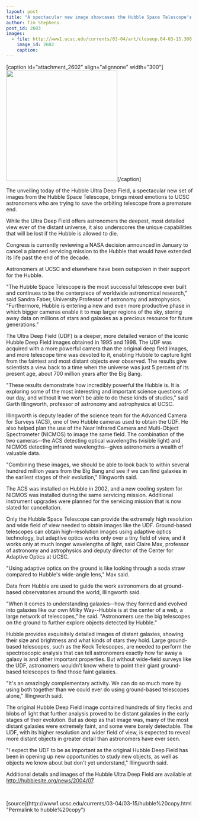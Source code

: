 ```yaml
---
layout: post
title: "A spectacular new image showcases the Hubble Space Telescope's unique capabilities"
author: Tim Stephens
post_id: 2603
images:
  - file: http://www1.ucsc.edu/currents/03-04/art/closeup.04-03-15.300.jpg
    image_id: 2602
    caption: 
---
```


[caption id="attachment_2602" align="alignnone" width="300"]<a href="http://localhost/mysite/wp-content/uploads/2004/03/closeup.04-03-15.300.jpg"><img class="size-full wp-image-2602" src="http://localhost/mysite/wp-content/uploads/2004/03/closeup.04-03-15.300.jpg" alt="" width="300" height="300" /></a>[/caption]
<p>
  The unveiling today of the Hubble Ultra Deep Field, a spectacular new set of images from the Hubble Space Telescope, brings mixed emotions to UCSC astronomers who are trying to save the orbiting telescope from a premature end.
</p>
<p>
  While the Ultra Deep Field offers astronomers the deepest, most detailed view ever of the distant universe, it also underscores the unique capabilities that will be lost if the Hubble is allowed to die.<br>
</p>
<p>
  Congress is currently reviewing a NASA decision announced in January to cancel a planned servicing mission to the Hubble that would have extended its life past the end of the decade.
</p>
<p>
  Astronomers at UCSC and elsewhere have been outspoken in their support for the Hubble.<br>
</p>
<p>
  "The Hubble Space Telescope is the most successful telescope ever built and continues to be the centerpiece of worldwide astronomical research," said Sandra Faber, University Professor of astronomy and astrophysics. "Furthermore, Hubble is entering a new and even more productive phase in which bigger cameras enable it to map larger regions of the sky, storing away data on millions of stars and galaxies as a precious resource for future generations."<br>
</p>
<p>
  The Ultra Deep Field (UDF) is a deeper, more detailed version of the iconic Hubble Deep Field images obtained in 1995 and 1998. The UDF was acquired with a more powerful camera than the original deep field images, and more telescope time was devoted to it, enabling Hubble to capture light from the faintest and most distant objects ever observed. The results give scientists a view back to a time when the universe was just 5 percent of its present age, about 700 million years after the Big Bang.<br>
</p>
<p>
  "These results demonstrate how incredibly powerful the Hubble is. It is exploring some of the most interesting and important science questions of our day, and without it we won't be able to do these kinds of studies," said Garth Illingworth, professor of astronomy and astrophysics at UCSC.<br>
</p>
<p>
  Illingworth is deputy leader of the science team for the Advanced Camera for Surveys (ACS), one of two Hubble cameras used to obtain the UDF. He also helped plan the use of the Near Infrared Camera and Multi-Object Spectrometer (NICMOS) to image the same field. The combination of the two cameras--the ACS detecting optical wavelengths (visible light) and NICMOS detecting infrared wavelengths--gives astronomers a wealth of valuable data.<br>
</p>
<p>
  "Combining these images, we should be able to look back to within several hundred million years from the Big Bang and see if we can find galaxies in the earliest stages of their evolution," Illingworth said.<br>
</p>
<p>
  The ACS was installed on Hubble in 2002, and a new cooling system for NICMOS was installed during the same servicing mission. Additional instrument upgrades were planned for the servicing mission that is now slated for cancellation.<br>
</p>
<p>
  Only the Hubble Space Telescope can provide the extremely high resolution and wide field of view needed to obtain images like the UDF. Ground-based telescopes can obtain high-resolution images using adaptive optics technology, but adaptive optics works only over a tiny field of view, and it works only at much longer wavelengths of light, said Claire Max, professor of astronomy and astrophysics and deputy director of the Center for Adaptive Optics at UCSC.<br>
</p>
<p>
  "Using adaptive optics on the ground is like looking through a soda straw compared to Hubble's wide-angle lens," Max said.<br>
</p>
<p>
  Data from Hubble are used to guide the work astronomers do at ground-based observatories around the world, Illingworth said.<br>
</p>
<p>
  "When it comes to understanding galaxies--how they formed and evolved into galaxies like our own Milky Way--Hubble is at the center of a web, a large network of telescopes," he said. "Astronomers use the big telescopes on the ground to further explore objects detected by Hubble."<br>
</p>
<p>
  Hubble provides exquisitely detailed images of distant galaxies, showing their size and brightness and what kinds of stars they hold. Large ground-based telescopes, such as the Keck Telescopes, are needed to perform the spectroscopic analysis that can tell astronomers exactly how far away a galaxy is and other important properties. But without wide-field surveys like the UDF, astronomers wouldn't know where to point their giant ground-based telescopes to find those faint galaxies.<br>
</p>
<p>
  "It's an amazingly complementary activity. We can do so much more by using both together than we could ever do using ground-based telescopes alone," Illingworth said.<br>
</p>
<p>
  The original Hubble Deep Field image contained hundreds of tiny flecks and blobs of light that further analysis proved to be distant galaxies in the early stages of their evolution. But as deep as that image was, many of the most distant galaxies were extremely faint, and some were barely detectable. The UDF, with its higher resolution and wider field of view, is expected to reveal more distant objects in greater detail than astronomers have ever seen.<br>
</p>
<p>
  "I expect the UDF to be as important as the original Hubble Deep Field has been in opening up new opportunities to study new objects, as well as objects we know about but don't yet understand," Illingworth said.<br>
</p>
<p>
  Additional details and images of the Hubble Ultra Deep Field are available at <a href="http://hubblesite.org/news/2004/07">http://hubblesite.org/news/2004/07</a>.
</p>
<p>
  <br>
</p>
[source](http://www1.ucsc.edu/currents/03-04/03-15/hubble%20copy.html "Permalink to hubble%20copy")
